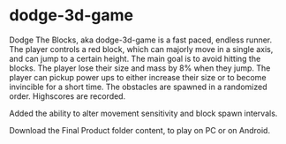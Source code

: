 # dodge-3d-game
 
Dodge The Blocks, aka dodge-3d-game is a fast paced, endless runner. The player controls a red block, which can majorly move in a single axis, and can jump to a certain height. The main goal is to avoid hitting the blocks. The player lose their size and mass by 8% when they jump. The player can pickup power ups to either increase their size or to become invincible for a short time. The obstacles are spawned in a randomized order. Highscores are recorded. 

Added the ability to alter movement sensitivity and block spawn intervals. 

Download the Final Product folder content, to play on PC or on Android. 
